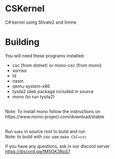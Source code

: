 # CSKernel
C# kernel using Stivale2 and limine

# Building
You will need these programs installed:
* csc (from dotnet) or mono-csc (from mono)
* xorriso
* ld
* nasm
* qemu-system-x86
* tysila2 (deb package included in source
* mono (to run tysila2)
  
</br>
Note: To install mono follow the instructions on</br>
https://www.mono-project.com/download/stable
</br></br>

Run ```make``` in source root to build and run</br>
Note: to build with csc use ```make CSC=csc```

If you have any questions, ask in our discord server</br>
https://discord.gg/fM5GK3RpS7
